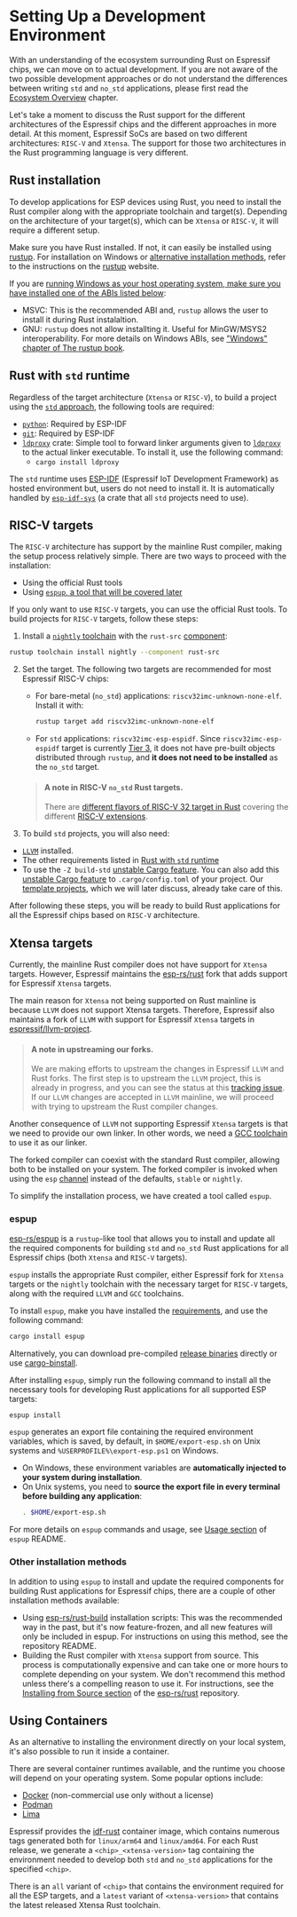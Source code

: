 # Setting Up a Development Environment

With an understanding of the ecosystem surrounding Rust on Espressif chips, we can move on to actual development. If you are not aware of the two possible development approaches or do not understand the differences between writing `std` and `no_std` applications, please first read the [Ecosystem Overview] chapter.

Let's take a moment to discuss the Rust support for the different architectures of the Espressif chips and the different approaches in more detail. At this moment, Espressif SoCs are based on two different architectures: `RISC-V` and `Xtensa`. The support for those two architectures in the Rust programming language is very different.

[Ecosystem Overview]: ../overview/index.md

## Rust installation

To develop applications for ESP devices using Rust, you need to install the Rust compiler along with the appropriate toolchain and target(s). Depending on the architecture of your target(s), which can be `Xtensa` or `RISC-V`, it will require a different setup.

Make sure you have Rust installed. If not, it can easily be installed using [rustup]. For installation on Windows or [alternative installation methods], refer to the instructions on the [rustup] website.

If you are [running Windows as your host operating system, make sure you have installed one of the ABIs listed below]:
- MSVC: This is the recommended ABI and, `rustup` allows the user to install it during Rust instalaltion.
- GNU: `rustup` does not allow installting it. Useful for MinGW/MSYS2 interoperability.
For more details on Windows ABIs, see ["Windows" chapter of The rustup book].

[rustup]: https://rustup.rs/
[alternative installation methods]: https://rust-lang.github.io/rustup/installation/other.html
[running Windows as your host operating system, make sure you have installed one of the ABIs listed below]: https://rust-lang.github.io/rustup/installation/windows.html
["Windows" chapter of The rustup book]: https://rust-lang.github.io/rustup/installation/windows.html

## Rust with `std` runtime

Regardless of the target architecture (`Xtensa` or `RISC-V`), to build a project using the [`std` approach], the following tools are required:
- [`python`]: Required by ESP-IDF
- [`git`]: Required by ESP-IDF
- [`ldproxy`] crate: Simple tool to forward linker arguments given to [`ldproxy`] to the actual linker executable. To install it, use the following command:
  - `cargo install ldproxy`

The `std` runtime uses [ESP-IDF] (Espressif IoT Development Framework) as hosted environment but, users do not need to install it. It is automatically handled by [`esp-idf-sys`] (a crate that all `std` projects need to use).

[`std` approach]: ../overview/using-the-standard-library.md
[`git`]: https://git-scm.com/downloads
[`python`]: https://www.python.org/downloads/
[`ldproxy`]: https://github.com/esp-rs/embuild/tree/master/ldproxy
[ESP-IDF]: https://github.com/espressif/esp-idf

## RISC-V targets

The `RISC-V` architecture has support by the mainline Rust compiler, making the setup process relatively simple. There are two ways to proceed with the installation:
- Using the official Rust tools
- Using [`espup`, a tool that will be covered later]

If you only want to use `RISC-V` targets, you can use the official Rust tools. To build projects for `RISC-V` targets, follow these steps:
1. Install a [`nightly` toolchain] with the `rust-src` [component]:
  ```bash
  rustup toolchain install nightly --component rust-src
  ```
2. Set the target. The following two targets are recommended for most Espressif RISC-V chips:
   - For bare-metal (`no_std`) applications: `riscv32imc-unknown-none-elf`. Install it with:
       ```bash
       rustup target add riscv32imc-unknown-none-elf
       ```
   - For `std` applications: `riscv32imc-esp-espidf`. Since `riscv32imc-esp-espidf` target is currently [Tier 3], it does not have pre-built objects distributed through `rustup`, and **it does not need to be installed** as the `no_std` target.

   > #### A note in RISC-V `no_std` Rust targets.
   >
   > There are [different flavors of RISC-V 32 target in Rust] covering the different [RISC-V extensions].
3. To build `std` projects, you will also need:
- [`LLVM`] installed.
- The other requirements listed in [Rust with `std` runtime]
- To use the `-Z build-std` [unstable Cargo feature]. You can also add this [unstable Cargo feature] to `.cargo/config.toml` of your project. Our [template projects], which we will later discuss, already take care of this.

After following these steps, you will be ready to build Rust applications for all the Espressif chips based on `RISC-V` architecture.


[`espup`, a tool that will be covered later]: #espup
[`nightly` toolchain]: https://rust-lang.github.io/rustup/concepts/channels.html#working-with-nightly-rust
[component]: https://rust-lang.github.io/rustup/concepts/components.html
[template projects]: ../writing-your-own-application/generate-project-from-template.md
[unstable cargo feature]: https://doc.rust-lang.org/cargo/reference/unstable.html
[`LLVM`]: https://llvm.org/
[different flavors of RISC-V 32 target in Rust]: https://doc.rust-lang.org/nightly/rustc/platform-support.html#tier-2
[RISC-V extensions]: https://en.wikichip.org/wiki/risc-v/standard_extensions
[Tier 3]: https://doc.rust-lang.org/nightly/rustc/platform-support.html#tier-3
[`esp-idf-sys`]: https://github.com/esp-rs/esp-idf-sys
[Rust with `std` runtime]: #rust-with-std-runtime

## Xtensa targets

Currently, the mainline Rust compiler does not have support for `Xtensa` targets. However, Espressif maintains the [esp-rs/rust] fork that adds support for Espressif `Xtensa` targets.

The main reason for `Xtensa` not being supported on Rust mainline is because `LLVM` does not support Xtensa targets. Therefore, Espressif also maintains a fork of `LLVM` with support for Espressif `Xtensa` targets in [espressif/llvm-project].

> #### A note in upstreaming our forks.
>
> We are making efforts to upstream the changes in Espressif `LLVM` and Rust forks.
> The first step is to upstream the `LLVM` project, this is already in progress,
> and you can see the status at this [tracking issue].
> If our `LLVM` changes are accepted in `LLVM` mainline, we will proceed with trying
> to upstream the Rust compiler changes.

Another consequence of `LLVM` not supporting Espressif `Xtensa` targets is that we need to provide our own linker. In other words, we need a [GCC toolchain] to use it as our linker.

The forked compiler can coexist with the standard Rust compiler, allowing both to be installed on your system. The forked compiler is invoked when using the `esp` [channel] instead of the defaults, `stable` or `nightly`.

To simplify the installation process, we have created a tool called `espup`.

[esp-rs/rust]: https://github.com/esp-rs/rust
[espressif/llvm-project]: https://github.com/espressif/llvm-project
[GCC toolchain]: https://github.com/espressif/crosstool-NG/
[tracking issue]: https://github.com/espressif/llvm-project/issues/4
[channel]: https://rust-lang.github.io/rustup/concepts/channels.html

### espup

[esp-rs/espup] is a `rustup`-like tool that allows you to install and update all the required components for building `std` and `no_std` Rust applications for all Espressif chips (both `Xtensa` and `RISC-V` targets).

`espup` installs the appropriate Rust compiler, either Espressif fork for `Xtensa` targets or the `nightly` toolchain with the necessary target for `RISC-V` targets, along with the required `LLVM` and `GCC` toolchains.

To install `espup`, make you have installed the [requirements], and use the following command:
```sh
cargo install espup
```
Alternatively, you can download pre-compiled [release binaries] directly or use [cargo-binstall].

After installing `espup`, simply run the following command to install all the necessary tools for developing Rust applications for all supported ESP targets:
```sh
espup install
```


`espup` generates an export file containing the required environment variables, which is saved, by default, in `$HOME/export-esp.sh` on Unix systems and `%USERPROFILE%\export-esp.ps1` on Windows.
 - On Windows, these environment variables are **automatically injected to your system during installation**.
 - On Unix systems, you need to **source the export file in every terminal before building any application**:
   ```sh
   . $HOME/export-esp.sh
   ```

For more details on `espup` commands and usage, see [Usage section] of `espup` README.

[requirements]: https://github.com/esp-rs/espup#requirements
[esp-rs/espup]: https://github.com/esp-rs/espup
[Usage section]: https://github.com/esp-rs/espup#usage
[release binaries]: https://github.com/esp-rs/espup/releases
[cargo-binstall]: https://github.com/cargo-bins/cargo-binstall

### Other installation methods

In addition to using `espup` to install and update the required components for building Rust applications for Espressif chips, there are a couple of other installation methods available:

- Using [esp-rs/rust-build] installation scripts: This was the recommended way in the past, but it's now feature-frozen, and all new features will only be included in espup. For instructions on using this method, see the repository README.
- Building the Rust compiler with `Xtensa` support from source. This process is computationally expensive and can take one or more hours to complete depending on your system. We don't recommend this method unless there's a compelling reason to use it. For instructions, see the [Installing from Source section] of the [esp-rs/rust] repository.

[esp-rs/rust-build]: https://github.com/esp-rs/rust-build
[Installing from Source section]: https://github.com/esp-rs/rust#installing-from-source
## Using Containers

As an alternative to installing the environment directly on your local system, it's also possible to run it inside a container.

There are several container runtimes available, and the runtime you choose will depend on your operating system. Some popular options include:

- [Docker] (non-commercial use only without a license)
- [Podman]
- [Lima]

Espressif provides the [idf-rust] container image, which contains numerous tags generated both for `linux/arm64` and `linux/amd64`. For each Rust release, we generate a `<chip>_<xtensa-version>` tag containing the environment needed to develop both
`std` and `no_std` applications for the specified `<chip>`.

There is an `all` variant of `<chip>` that contains the environment required for all the ESP targets, and a `latest` variant of `<xtensa-version>` that contains the latest released Xtensa Rust toolchain.

[Docker]: https://www.docker.com/
[Podman]: https://podman.io/
[Lima]: https://github.com/lima-vm/lima
[idf-rust]: https://hub.docker.com/r/espressif/idf-rust/tags
